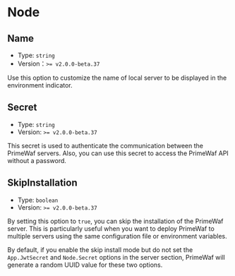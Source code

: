 # Node

## Name
- Type: `string`
- Version：`>= v2.0.0-beta.37`

Use this option to customize the name of local server to be displayed in the environment indicator.


## Secret
- Type: `string`
- Version: `>= v2.0.0-beta.37`

This secret is used to authenticate the communication between the PrimeWaf servers.
Also, you can use this secret to access the PrimeWaf API without a password.

## SkipInstallation
- Type: `boolean`
- Version: `>= v2.0.0-beta.37`

By setting this option to `true`, you can skip the installation of the PrimeWaf server.
This is particularly useful when you want to deploy PrimeWaf to
multiple servers using the same configuration file or environment variables.

By default, if you enable the skip install mode but do not set the `App.JwtSecret` and `Node.Secret` options
in the server section, PrimeWaf will generate a random UUID value for these two options.
